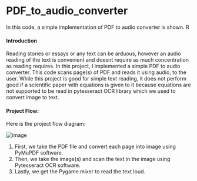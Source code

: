 # PDF_to_audio_converter
In this code, a simple implementation of PDF to audio converter is shown. R

#### Introduction
Reading stories or essays or any text can be arduous, however an audio reading of the text is convenient and doesnt require as much concentration as reading requires. In this project, I implemented a simple PDF to audio converter. This code scans page(s) of PDF and reads it using audio, to the user. While this project is good for simple text reading, it does not perform good if a scientific paper with equations is given to it because equations are not supported to be read in pytesseract OCR library which we used to convert image to text.

#### Project Flow:
Here is the project flow diagram:


![image](https://user-images.githubusercontent.com/41015749/68516266-1bc53a80-0249-11ea-9c60-77ed04acabe9.png)


1) First, we take the PDF file and convert each page into image using PyMuPDF software.
2) Then, we take the image(s) and scan the text in the image using Pytesseract OCR software.
3) Lastly, we get the Pygame mixer to read the text loud.

